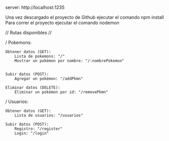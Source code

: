 server: http://localhost:1235

Una vez descargado el proyecto de Github ejecutar el comando npm install
Para correr el proyecto ejecutar el comando nodemon

// Rutas disponibles //

/ Pokemons:

    Obtener datos (GET):
        Lista de pokemons: "/"
        Mostrar un pokémon por nombre: "/:nombrePokemon"


    Subir datos (POST):
        Agregar un pokémon: "/addPkmn"

    Eliminar datos (DELETE):
        Eliminar un pokémon por id: "/removePkmn"

/ Usuarios:

    Obtener datos (GET):
        Lista de usuarios: "/usuarios"

    Subir datos (POST):
        Registro: "/register"
        Login: "/login"
